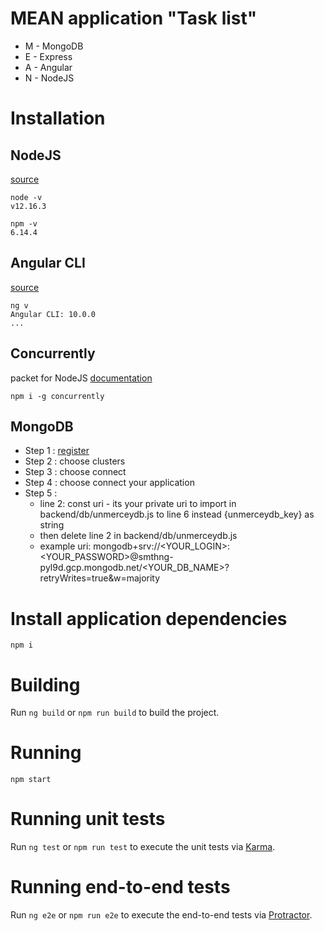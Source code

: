 # MEAN application "Task list"

- M - MongoDB
- E - Express
- A - Angular
- N - NodeJS

# Installation

## NodeJS

[source](https://nodejs.org/en/)

```
node -v
v12.16.3

npm -v
6.14.4
```

## Angular CLI

[source](https://cli.angular.io/)

```
ng v
Angular CLI: 10.0.0
...
```

## Concurrently

packet for NodeJS
[documentation](https://www.npmjs.com/package/concurrently)

```
npm i -g concurrently
```

## MongoDB

- Step 1 : [register](https://cloud.mongodb.com/)
- Step 2 : choose clusters
- Step 3 : choose connect
- Step 4 : choose connect your application
- Step 5 :
    - line 2: const uri - its your private uri to import in backend/db/unmerceydb.js to line 6 instead {unmerceydb_key} as string
    - then delete line 2 in backend/db/unmerceydb.js
    - example uri: mongodb+srv://<YOUR_LOGIN>:<YOUR_PASSWORD>@smthng-pyl9d.gcp.mongodb.net/<YOUR_DB_NAME>?retryWrites=true&w=majority


# Install application dependencies

```
npm i
```

# Building

Run `ng build` or `npm run build` to build the project.


# Running

```
npm start
```

# Running unit tests

Run `ng test` or `npm run test` to execute the unit tests via [Karma](https://karma-runner.github.io).

# Running end-to-end tests

Run `ng e2e` or `npm run e2e` to execute the end-to-end tests via [Protractor](http://www.protractortest.org/).